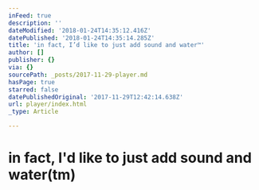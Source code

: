 ```yaml
---
inFeed: true
description: ''
dateModified: '2018-01-24T14:35:12.416Z'
datePublished: '2018-01-24T14:35:14.285Z'
title: 'in fact, I’d like to just add sound and water™'
author: []
publisher: {}
via: {}
sourcePath: _posts/2017-11-29-player.md
hasPage: true
starred: false
datePublishedOriginal: '2017-11-29T12:42:14.638Z'
url: player/index.html
_type: Article

---
```

# in fact, I'd like to just add sound and water(tm)